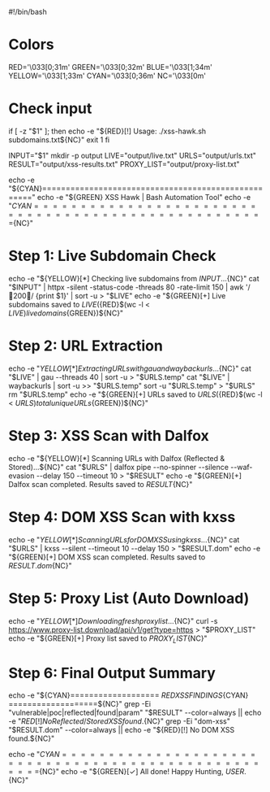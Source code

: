 #!/bin/bash

# Colors
RED='\033[0;31m'
GREEN='\033[0;32m'
BLUE='\033[1;34m'
YELLOW='\033[1;33m'
CYAN='\033[0;36m'
NC='\033[0m'

# Check input
if [ -z "$1" ]; then
  echo -e "${RED}[!] Usage: ./xss-hawk.sh subdomains.txt${NC}"
  exit 1
fi

INPUT="$1"
mkdir -p output
LIVE="output/live.txt"
URLS="output/urls.txt"
RESULT="output/xss-results.txt"
PROXY_LIST="output/proxy-list.txt"

echo -e "${CYAN}===================================================="
echo -e "${GREEN}     XSS Hawk | Bash Automation Tool"
echo -e "${CYAN}====================================================${NC}"

# Step 1: Live Subdomain Check
echo -e "${YELLOW}[*] Checking live subdomains from ${INPUT}...${NC}"
cat "$INPUT" | httpx -silent -status-code -threads 80 -rate-limit 150 | awk '/200/ {print $1}' | sort -u > "$LIVE"
echo -e "${GREEN}[+] Live subdomains saved to ${LIVE} (${RED}$(wc -l < $LIVE) live domains${GREEN})${NC}"

# Step 2: URL Extraction
echo -e "${YELLOW}[*] Extracting URLs with gau and waybackurls...${NC}"
cat "$LIVE" | gau --threads 40 | sort -u > "$URLS.temp"
cat "$LIVE" | waybackurls | sort -u >> "$URLS.temp"
sort -u "$URLS.temp" > "$URLS"
rm "$URLS.temp"
echo -e "${GREEN}[+] URLs saved to ${URLS} (${RED}$(wc -l < $URLS) total unique URLs${GREEN})${NC}"

# Step 3: XSS Scan with Dalfox
echo -e "${YELLOW}[*] Scanning URLs with Dalfox (Reflected & Stored)...${NC}"
cat "$URLS" | dalfox pipe --no-spinner --silence --waf-evasion --delay 150 --timeout 10 > "$RESULT"
echo -e "${GREEN}[+] Dalfox scan completed. Results saved to ${RESULT}${NC}"

# Step 4: DOM XSS Scan with kxss
echo -e "${YELLOW}[*] Scanning URLs for DOM XSS using kxss...${NC}"
cat "$URLS" | kxss --silent --timeout 10 --delay 150 > "$RESULT.dom"
echo -e "${GREEN}[+] DOM XSS scan completed. Results saved to ${RESULT}.dom${NC}"

# Step 5: Proxy List (Auto Download)
echo -e "${YELLOW}[*] Downloading fresh proxy list...${NC}"
curl -s https://www.proxy-list.download/api/v1/get?type=https > "$PROXY_LIST"
echo -e "${GREEN}[+] Proxy list saved to ${PROXY_LIST}${NC}"

# Step 6: Final Output Summary
echo -e "${CYAN}=================== ${RED}XSS FINDINGS${CYAN} ===================${NC}"
grep -Ei "vulnerable|poc|reflected|found|param" "$RESULT" --color=always || echo -e "${RED}[!] No Reflected/Stored XSS found.${NC}"
grep -Ei "dom-xss" "$RESULT.dom" --color=always || echo -e "${RED}[!] No DOM XSS found.${NC}"

echo -e "${CYAN}====================================================${NC}"
echo -e "${GREEN}[✓] All done! Happy Hunting, ${USER}.${NC}"
